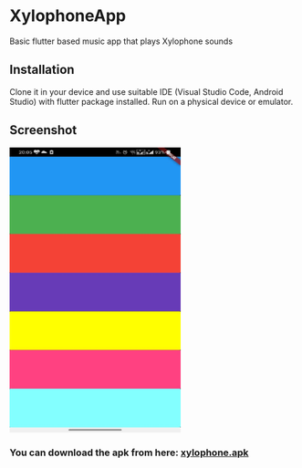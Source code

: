 # XylophoneApp
Basic flutter based music app that plays Xylophone sounds

## Installation
Clone it in your device and use suitable IDE (Visual Studio Code, Android Studio) with flutter package installed. Run on a physical device or emulator.

## Screenshot
<img src="screenshot/flutter.jpeg" width=300 height=500/>

### You can download the apk from here: [xylophone.apk](xylophone.apk)
